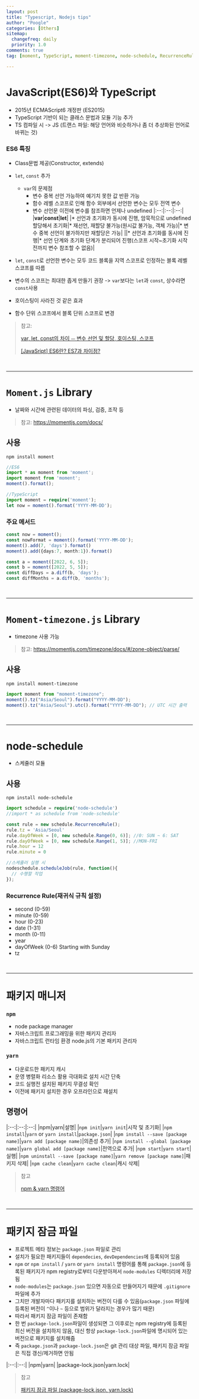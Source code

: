 ```yaml
---
layout: post
title: "Typescript, Nodejs tips"
author: "Poogle"
categories: [Others]
sitemap:
  changefreq: daily
  priority: 1.0
comments: true
tag: [moment, TypeScript, moment-timezone, node-schedule, RecurrenceRule, npm, yarn, 패키지 잠금 파일]

---
```


# JavaScript(ES6)와 TypeScript
* 2015년 ECMAScript6 개정판 (ES2015)
* TypeScript 기반이 되는 클래스 문법과 모듈 기능 추가
* TS 컴파일 시 -> JS (트랜스 파일: 해당 언어와 비슷하거나 좀 더 추상화된 언어로 바뀌는 것)

### ES6 특징
* Class문법 제공(Constructor, extends)
* `let`, `const` 추가
  * `var`의 문제점
    * 변수 중복 선언 가능하여 예기치 못한 값 반환 가능
    * 함수 레벨 스코프로 인해 함수 외부에서 선언한 변수는 모두 전역 변수
    * 변수 선언문 이전에 변수를 참조하면 언제나 undefined
|:--:|:--:|:--:|
|**var**|**const**|**let**|
|* 선언과 초기화가 동시에 진행, 암묵적으로 undefined 할당해서 초기화|* 재선언, 재할당 불가능(원시값 불가능, 객체 가능)|* 변수 중복 선언이 불가하지만 재할당은 가능|
||* 선언과 초기화를 동시에 진행|* 선언 단계와 초기화 단계가 분리되어 진행(스코프 시작~초기화 시작 전까지 변수 참조할 수 없음)|

* `let`, `const`로 선언한 변수는 모두 코드 블록을 지역 스코프로 인정하는 블록 레벨 스코프를 따름
* 변수의 스코프는 최대한 좁게 만들기 권장 -> `var`보다는 `let`과 `const`, 상수라면 `const`사용
* 호이스팅이 사라진 것 같은 효과
* 함수 단위 스코프에서 블록 단위 스코프로 변경

> 참고:
> 
> [var, let, const의 차이 ⏤ 변수 선언 및 할당, 호이스팅, 스코프](https://www.howdy-mj.me/javascript/var-let-const/)
> 
> [[JavaSript] ES6란? ES7과 차이점?](https://velog.io/@syoung125/%EA%B0%9C%EB%85%90%EA%B3%B5%EB%B6%80-1.-JavascriptES6%EB%9E%80-ES7%EA%B3%BC-%EC%B0%A8%EC%9D%B4%EC%A0%90)

<br>

---

# `Moment.js` Library
* 날짜와 시간에 관련된 데이터의 파싱, 검증, 조작 등
> 참고: https://momentjs.com/docs/

## 사용
```shell
npm install moment
```

```javascript
//ES6
import * as moment from 'moment';
import moment from 'moment';
moment().format();
```

```typescript
//TypeScript
import moment = require('moment');
let now = moment().format('YYYY-MM-DD');
```

### 주요 메서드
```typescript
const now = moment();
const nowFormat = moment().format('YYYY-MM-DD');
moment().add(7, 'days').format()
moment().add({days:7, month:1}).format()

const a = moment([2022, 6, 5]);
const b = moment([2022, 5, 5]);
const diffDays = a.diff(b, 'days');
const diffMonths = a.diff(b, 'months');
```
<br>

---

# `Moment-timezone.js` Library
* timezone 사용 가능
> 참고: https://momentjs.com/timezone/docs/#/zone-object/parse/

## 사용
```shell
npm install moment-timezone
```

```javascript
import moment from "moment-timezone";
moment().tz("Asia/Seoul").format("YYYY-MM-DD");
moment().tz("Asia/Seoul").utc().format("YYYY-MM-DD"); // UTC 시간 출력
```

<br>

---

# node-schedule
* 스케쥴러 모듈

## 사용
```shell
npm install node-schedule
```

```typescript
import schedule = require('node-schedule')
//import * as schedule from 'node-schedule'

const rule = new schedule.RecurrenceRule();
rule.tz = 'Asia/Seoul'
rule.dayOfWeek = [0, new schedule.Range(0, 6)]; //0: SUN ~ 6: SAT
rule.dayOfWeek = [0, new schedule.Range(1, 5)]; //MON-FRI
rule.hour = 12
rule.minute = 0

//스케쥴러 실행 시
nodeschedule.scheduleJob(rule, function(){
  // 수행할 작업
});
```

### Recurrence Rule(재귀식 규칙 설정)
* second (0-59)
* minute (0-59)
* hour (0-23)
* date (1-31)
* month (0-11)
* year
* dayOfWeek (0-6) Starting with Sunday
* tz

<br>

---

# 패키지 매니저
### `npm`
* node package manager
* 자바스크립트 프로그래밍을 위한 패키지 관리자
* 자바스크립트 런타임 환경 node.js의 기본 패키지 관리자

### `yarn`
* 다운로드한 패키지 캐시
* 운영 병렬화 리소스 활용 극대화로 설치 시간 단축
* 코드 실행전 설치된 패키지 무결성 확인
* 이전에 패키지 설치한 경우 오프라인으로 재설치

## 명령어

|:--:|:--:|:--:|
|npm|yarn|설명|
|`npm init`|`yarn init`|시작 및 초기화|
|`npm install`|`yarn` or `yarn install`|`package.json`|
|`npm install --save [package name]`|`yarn add [package name]`|의존성 추가|
|`npm install --global [package name]`|`yarn global add [package name]`|전역으로 추가|
|`npm start`|`yarn start`|실행|
|`npm uninstall --save [package name]`|`yarn remove [package name]`|패키지 삭제|
|`npm cache clean`|`yarn cache clean`|캐시 삭제|

> 참고
>
> [npm & yarn 명령어](https://ui-tricks.netlify.app/posts/2020-03-10-npm-yarn/)

<br>

---

# 패키지 잠금 파일
* 프로젝트 메타 정보는 `package.json` 파일로 관리
* 설치가 필요한 패키지들이 `dependecies`, `devDependencies`에 등록되어 있음
* `npm` or `npm install` / `yarn` or `yarn install` 명령어를 통해 `package.json`에 등록된 패키지가 npm registry로부터 다운받아져서 `node-modules` 디렉터리에 저장됨
* `node-modules`는 `package.json` 있으면 자동으로 만들어지기 때문에 `.gitignore` 파일에 추가
* 그치만 개발자마다 패키지를 설치하는 버전이 다를 수 있음(`package.json` 파일에 등록된 버전이 `^`이나 `~` 등으로 범위가 달라지는 경우가 많기 때문)
* 따라서 패키지 잠금 파일이 존재함
* 한 번 `package-lock.json`파일이 생성되면 그 이후로는 npm registry에 등록된 최신 버전을 설치하지 않음, 대신 항상 `package-lock.json`파일에 명시되어 있는 버전으로 패키지를 설치해줌
* 즉 `package.json`과 `package-lock.json`은 git 관리 대상 파일, 패키지 잠금 파일은 직접 갱신/제거하면 안됨

|:--:|:--:|
|npm|yarn|
|package-lock.json|yarn.lock|

> 참고
> 
> [패키지 잠금 파일 (package-lock.json, yarn.lock)](https://www.daleseo.com/js-package-locks/)